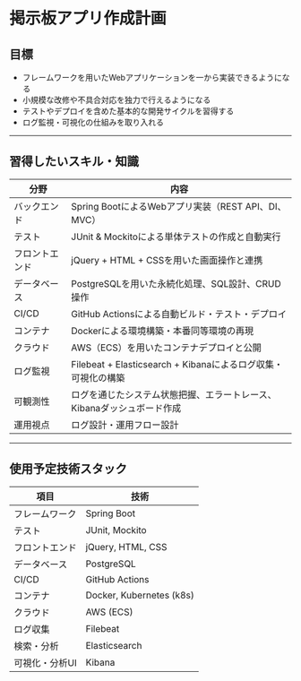 # 掲示板アプリ作成計画

## 目標
- フレームワークを用いたWebアプリケーションを一から実装できるようになる  
- 小規模な改修や不具合対応を独力で行えるようになる  
- テストやデプロイを含めた基本的な開発サイクルを習得する  
- ログ監視・可視化の仕組みを取り入れる



---

## 習得したいスキル・知識

| 分野         | 内容                                                                 |
|--------------|----------------------------------------------------------------------|
| バックエンド | Spring BootによるWebアプリ実装（REST API、DI、MVC）                |
| テスト       | JUnit & Mockitoによる単体テストの作成と自動実行                     |
| フロントエンド | jQuery + HTML + CSSを用いた画面操作と連携                           |
| データベース | PostgreSQLを用いた永続化処理、SQL設計、CRUD操作                      |
| CI/CD       | GitHub Actionsによる自動ビルド・テスト・デプロイ                       |
| コンテナ    | Dockerによる環境構築・本番同等環境の再現                             |
| クラウド    | AWS（ECS）を用いたコンテナデプロイと公開                             |
| ログ監視     | Filebeat + Elasticsearch + Kibanaによるログ収集・可視化の構築        |
| 可観測性     | ログを通じたシステム状態把握、エラートレース、Kibanaダッシュボード作成 |
| 運用視点     | ログ設計・運用フロー設計   |

---

## 使用予定技術スタック

| 項目          | 技術                              |
|---------------|-----------------------------------|
| フレームワーク | Spring Boot                      |
| テスト        | JUnit, Mockito                  |
| フロントエンド | jQuery, HTML, CSS               |
| データベース  | PostgreSQL                      |
| CI/CD        | GitHub Actions                  |
| コンテナ     | Docker, Kubernetes (k8s)          |
| クラウド     | AWS (ECS)                      |
| ログ収集      | Filebeat                       |
| 検索・分析    | Elasticsearch                  |
| 可視化・分析UI | Kibana                        |

